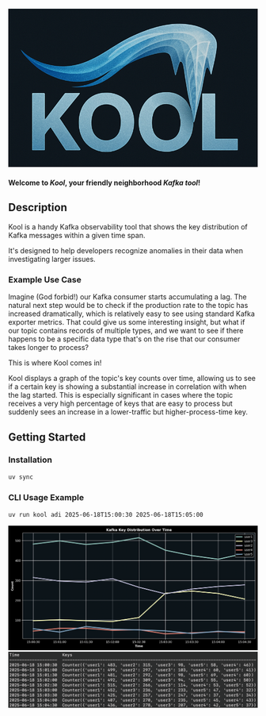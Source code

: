 ![](./resources/logo.png "Kool")

#### Welcome to *Kool*, your friendly neighborhood *Kafka tool*!

## Description
Kool is a handy Kafka observability tool that shows the key distribution of Kafka messages within a given time span.

It's designed to help developers recognize anomalies in their data when investigating larger issues.

### Example Use Case
Imagine (God forbid!) our Kafka consumer starts accumulating a lag. 
The natural next step would be to check if the production rate to the topic has increased dramatically, 
which is relatively easy to see using standard Kafka exporter metrics. 
That could give us some interesting insight, but what if our topic contains records of multiple types, 
and we want to see if there happens to be a specific data type that's on the rise that our consumer takes longer to process?

This is where Kool comes in!

Kool displays a graph of the topic's key counts over time, 
allowing us to see if a certain key is showing a substantial increase in correlation with when the lag started.
This is especially significant in cases where the topic receives a very high percentage of keys that are easy to process 
but suddenly sees an increase in a lower-traffic but higher-process-time key.

## Getting Started
### Installation
```bash
uv sync
```

### CLI Usage Example
```bash
uv run kool adi 2025-06-18T15:00:30 2025-06-18T15:05:00
```
![](./resources/graph.png "Kafka Key Distribution Graph")
![](./resources/table.png "Kafka Key Distribution Table")
